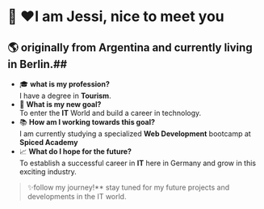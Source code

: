 # :wave: ♥I am Jessi, nice to meet you
## :earth_americas: originally from Argentina and currently living in Berlin.##

- :mortar_board: **what is my profession?**  
    I have a degree in **Tourism**.
 - :dart: **What is my new goal?**  
   To enter the **IT** World and build a career in technology.
- :books: **How am I working towards this goal?**  
   I am currently studying a specialized **Web Development** bootcamp at **Spiced Academy**
 - 📈 **What do I hope for the future?**  
  To establish a successful career in **IT** here in Germany and grow in this exciting industry.
> ✨follow my journey!** stay tuned for my future projects and developments in the IT world.  
  
